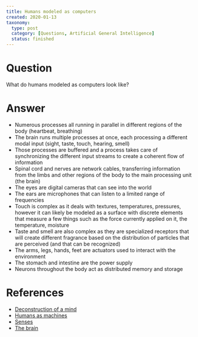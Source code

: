 ```yaml
---
title: Humans modeled as computers
created: 2020-01-13
taxonomy:
  type: post
  category: [Questions, Artificial General Intelligence]
  status: finished
---
```


# Question
What do humans modeled as computers look like?

# Answer
* Numerous processes all running in parallel in different regions of the body (heartbeat, breathing)
* The brain runs multiple processes at once, each processing a different modal input (sight, taste, touch, hearing, smell)
* Those processes are buffered and a process takes care of synchronizing the different input streams to create a coherent flow of information
* Spinal cord and nerves are network cables, transferring information from the limbs and other regions of the body to the main processing unit (the brain)
* The eyes are digital cameras that can see into the world
* The ears are microphones that can listen to a limited range of frequencies
* Touch is complex as it deals with textures, temperatures, pressures, however it can likely be modeled as a surface with discrete elements that measure a few things such as the force currently applied on it, the temperature, moisture
* Taste and smell are also complex as they are specialized receptors that will create different fragrance based on the distribution of particles that are perceived (and that can be recognized)
* The arms, legs, hands, feet are actuators used to interact with the environment
* The stomach and intestine are the power supply
* Neurons throughout the body act as distributed memory and storage

# References
* [Deconstruction of a mind](../../../../agi/deconstruction-of-a-mind)
* [Humans as machines](../../../../agi/humans-as-machines)
* [Senses](../../../../agi/senses)
* [The brain](../../../../agi/the-brain)
